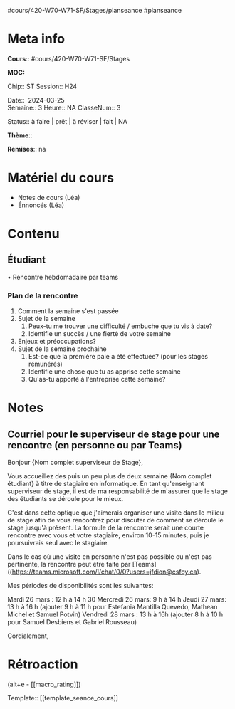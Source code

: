 #cours/420-W70-W71-SF/Stages/planseance #planseance
# Meta info

**Cours**:: #cours/420-W70-W71-SF/Stages 

**MOC:** 

Chip::  <span class="chip cours-3">ST</span> 
Session:: H24

Date::  2024-03-25  
Semaine:: 3
Heure:: <span class="chip na">NA</span>
ClasseNum:: 3

Status:: <span class="chip not-ready">à faire</span> | <span class="chip ready">prêt</span> | <span class="chip to-review">à réviser</span> | <span class="chip done">fait</span> | <span class="chip na">NA</span>

**Thème**::

**Remises**:: <span class="chip na">na</span>

# Matériel du cours
* Notes de cours (Léa)
* Énnoncés (Léa)
# Contenu
## Étudiant
• Rencontre hebdomadaire par teams
### Plan de la rencontre
1. Comment la semaine s'est passée
2. Sujet de la semaine
	1. Peux-tu me trouver une difficulté / embuche que tu vis à date?
    2. Identifie un succès / une fierté de votre semaine
1. Enjeux et préoccupations?
2. Sujet de la semaine prochaine
	1. Est-ce que la première paie a été effectuée? (pour les stages rémunérés)
	2. Identifie une chose que tu as apprise cette semaine
	3. Qu'as-tu apporté à l'entreprise cette semaine?
	    
# Notes
## Courriel pour le superviseur de stage pour une rencontre (en personne ou par Teams)

Bonjour {Nom complet superviseur de Stage},

Vous accueillez des puis un peu plus de deux semaine {Nom complet étudiant} à titre de stagiaire en informatique. En tant qu'enseignant superviseur de stage, il est de ma responsabilité de m'assurer que le stage des étudiants se déroule pour le mieux.

C'est dans cette optique que j'aimerais organiser une visite dans le milieu de stage afin de vous rencontrez pour discuter de comment se déroule le stage jusqu'à présent. La formule de la rencontre serait une courte rencontre avec vous et votre stagiaire, environ 10-15 minutes, puis je poursuivrais seul avec le stagiaire.

Dans le cas où une visite en personne n'est pas possible ou n'est pas pertinente, la rencontre peut être faite par [Teams]((https://teams.microsoft.com/l/chat/0/0?users=jfdion@csfoy.ca).

Mes périodes de disponibilités sont les suivantes:

Mardi 26 mars : 12 h à 14 h 30
Mercredi 26 mars: 9 h à 14 h
Jeudi 27 mars: 13 h à 16 h (ajouter 9 h à 11 h pour Estefania Mantilla Quevedo, Mathean Michel et Samuel Potvin)
Vendredi 28 mars : 13 h à 16h (ajouter 8 h à 10 h pour Samuel Desbiens et Gabriel Rousseau)

Cordialement,
# Rétroaction
(alt+e - [[macro_rating]])

Template:: [[template_seance_cours]]